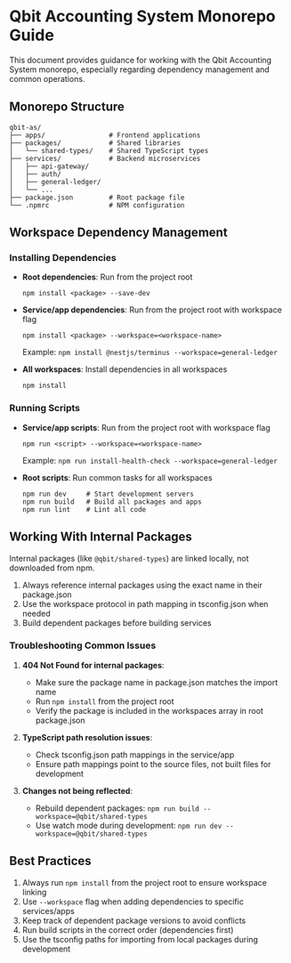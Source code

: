 # Qbit Accounting System Monorepo Guide

This document provides guidance for working with the Qbit Accounting System monorepo, especially regarding dependency management and common operations.

## Monorepo Structure

```
qbit-as/
├── apps/                # Frontend applications
├── packages/            # Shared libraries
│   └── shared-types/    # Shared TypeScript types
├── services/            # Backend microservices
│   ├── api-gateway/
│   ├── auth/
│   ├── general-ledger/
│   └── ...
├── package.json         # Root package file
└── .npmrc               # NPM configuration
```

## Workspace Dependency Management

### Installing Dependencies

- **Root dependencies**: Run from the project root
  ```
  npm install <package> --save-dev
  ```

- **Service/app dependencies**: Run from the project root with workspace flag
  ```
  npm install <package> --workspace=<workspace-name>
  ```
  Example: `npm install @nestjs/terminus --workspace=general-ledger`

- **All workspaces**: Install dependencies in all workspaces
  ```
  npm install
  ```

### Running Scripts

- **Service/app scripts**: Run from the project root with workspace flag
  ```
  npm run <script> --workspace=<workspace-name>
  ```
  Example: `npm run install-health-check --workspace=general-ledger`

- **Root scripts**: Run common tasks for all workspaces
  ```
  npm run dev     # Start development servers
  npm run build   # Build all packages and apps
  npm run lint    # Lint all code
  ```

## Working With Internal Packages

Internal packages (like `@qbit/shared-types`) are linked locally, not downloaded from npm.

1. Always reference internal packages using the exact name in their package.json
2. Use the workspace protocol in path mapping in tsconfig.json when needed
3. Build dependent packages before building services

### Troubleshooting Common Issues

1. **404 Not Found for internal packages**:
   - Make sure the package name in package.json matches the import name
   - Run `npm install` from the project root
   - Verify the package is included in the workspaces array in root package.json

2. **TypeScript path resolution issues**:
   - Check tsconfig.json path mappings in the service/app
   - Ensure path mappings point to the source files, not built files for development

3. **Changes not being reflected**:
   - Rebuild dependent packages: `npm run build --workspace=@qbit/shared-types`
   - Use watch mode during development: `npm run dev --workspace=@qbit/shared-types`

## Best Practices

1. Always run `npm install` from the project root to ensure workspace linking
2. Use `--workspace` flag when adding dependencies to specific services/apps
3. Keep track of dependent package versions to avoid conflicts
4. Run build scripts in the correct order (dependencies first)
5. Use the tsconfig paths for importing from local packages during development 